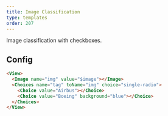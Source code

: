 ```yaml
---
title: Image Classification
type: templates
order: 207
---
```


Image classification with checkboxes.

## Config 

```html
<View>
  <Image name="img" value="$image"></Image>
  <Choices name="tag" toName="img" choice="single-radio">
    <Choice value="Airbus"></Choice>
    <Choice value="Boeing" background="blue"></Choice>
  </Choices>
</View>
```
